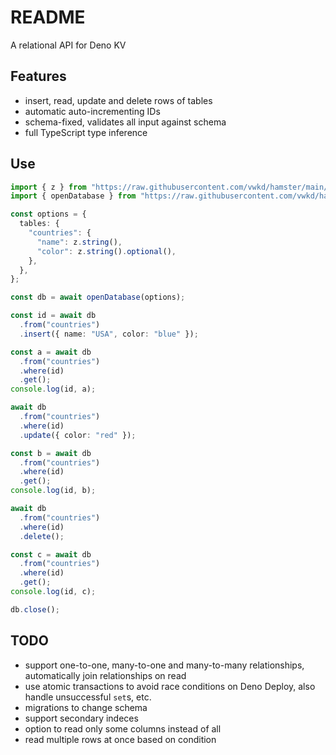 # README

A relational API for Deno KV



## Features

- insert, read, update and delete rows of tables
- automatic auto-incrementing IDs
- schema-fixed, validates all input against schema
- full TypeScript type inference



## Use

```ts
import { z } from "https://raw.githubusercontent.com/vwkd/hamster/main/deps.ts";
import { openDatabase } from "https://raw.githubusercontent.com/vwkd/hamster/main/src/main.ts";

const options = {
  tables: {
    "countries": {
      "name": z.string(),
      "color": z.string().optional(),
    },
  },
};

const db = await openDatabase(options);

const id = await db
  .from("countries")
  .insert({ name: "USA", color: "blue" });

const a = await db
  .from("countries")
  .where(id)
  .get();
console.log(id, a);

await db
  .from("countries")
  .where(id)
  .update({ color: "red" });

const b = await db
  .from("countries")
  .where(id)
  .get();
console.log(id, b);

await db
  .from("countries")
  .where(id)
  .delete();

const c = await db
  .from("countries")
  .where(id)
  .get();
console.log(id, c);

db.close();
```



## TODO

- support one-to-one, many-to-one and many-to-many relationships, automatically join relationships on read
- use atomic transactions to avoid race conditions on Deno Deploy, also handle unsuccessful `set`s, etc.
- migrations to change schema
- support secondary indeces
- option to read only some columns instead of all
- read multiple rows at once based on condition
